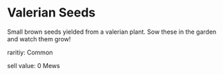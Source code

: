 # Valerian Seeds

Small brown seeds yielded from a valerian plant. Sow these in the garden and watch them grow!

raritiy: Common

sell value: 0 Mews